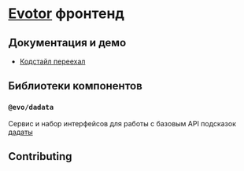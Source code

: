 # [Evotor](https://evotor.ru) фронтенд

## Документация и демо

* [Кодстайл переехал](https://evotor.github.io/evo-frontend-docs/)

## Библиотеки компонентов

### `@evo/dadata`

Сервис и набор интерфейсов для работы с базовым API подсказок [дадаты](https://dadata.ru)

## Contributing

